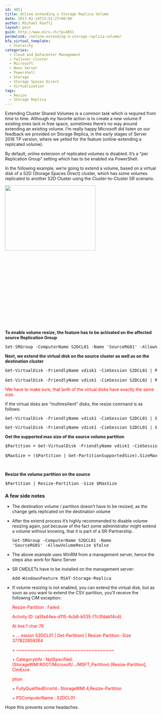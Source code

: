 ```yaml
---
id: 4851
title: Online extending a Storage Replica Volume
date: 2017-02-24T23:51:27+00:00
author: Michael Rüefli
layout: post
guid: http://www.miru.ch/?p=4851
permalink: /online-extending-a-storage-replica-volume/
bfa_virtual_template:
  - hierarchy
categories:
  - Cloud and Datacenter Management
  - Failover Cluster
  - Microsoft
  - Nano Server
  - Powershell
  - Storage
  - Storage Spaces Direct
  - Virtualization
tags:
  - Resize
  - Storage Replica
---
```

Extending Cluster Shared Volumes is a common task which is required from time to time. Although my favorite action is to create a new volume if existing ones lack in free space, sometimes there&#8217;s no way around extending an existing volume. I&#8217;m really happy Microsoft did listen on our feedback we provided on Storage Replica, in the early stages of Server 2016 TP version, where we yelled for the feature (online-extending a replicated volume).

By default, online extension of replicated volumes is disabled. It&#8217;s a &#8220;per Replication Group&#8221; setting which has to be enabled via PowerShell.

In the following example, we&#8217;re going to extend a volume, based on a virtual disk of a S2D (Storage Spaces Direct) cluster, which has some volumes replicated to another S2D Cluster using the Cluster-to-Cluster SR scenario.

[<img class="alignleft size-medium wp-image-4856" src="http://www.miru.ch/wp-content/uploads/2017/02/sr_clustertocluster-300x215.png" alt="" width="300" height="215" srcset="http://www.miru.ch/wp-content/uploads/2017/02/sr_clustertocluster-300x215.png 300w, http://www.miru.ch/wp-content/uploads/2017/02/sr_clustertocluster.png 427w" sizes="(max-width: 300px) 100vw, 300px" />](http://www.miru.ch/wp-content/uploads/2017/02/sr_clustertocluster.png)

&nbsp;

&nbsp;

&nbsp;

&nbsp;

&nbsp;

&nbsp;

&nbsp;

&nbsp;

**To enable volume resize, the feature has to be activated on the affected source Replication Group**

<pre class="">Set-SRGroup -ComputerName S2DCL01 -Name 'SourceRG01' -AllowVolumeResize $true</pre>

**Next, we extend the virtual disk on the source cluster as well as on the destination cluster**

<pre class="">Get-VirtualDisk -FriendlyName vdisk1 -CimSession S2DCL01 | Resize-VirtualDisk -Size 400GB

Get-VirtualDisk -FriendlyName vdisk1 -CimSession S2DCL02 | Resize-VirtualDisk -Size 400GB</pre>

<span style="color: #ff0000;">!We have to make sure, that both of the virtual disks have exactly the same size.</span>

If the virtual disks are &#8220;multiresilient&#8221; disks, the resize command is as follows:

<pre class="">Get-VirtualDisk -FriendlyName vdisk1 -CimSession S2DCL01 | Get-StorageTier | ? ResiliencySettingName -eq 'Performance' | Resize-StorageTier -Size 100GB</pre>

<pre class="">Get-VirtualDisk -FriendlyName vdisk1 -CimSession S2DCL01 | Get-StorageTier | ? ResiliencySettingName -eq 'Capacity' | Resize-StorageTier -Size 800GB</pre>

**Get the supported max size of the source volume partition**

<pre class="">$Partition = Get-VirtualDisk -FriendlyName vdisk1 -CimSession S2DCL01 | Get-Disk | Get-Partition | ? {$_.Type -eq 'Basic'}

$MaxSize = ($Partition | Get-PartitionSupportedSize).SizeMax</pre>

&nbsp;

**Resize the volume partition on the source**

<pre class="">$Partition | Resize-Partition -Size $MaxSize</pre>

### A few side notes

  * The destination volume / partition doesn&#8217;t have to be resized, as the change gets replicated on the destination volume
  * After the extend process it&#8217;s highly recommended to disable volume resizing again, just because of the fact some administrator might extend a volume without knowing, that it is part of a SR-Partnership. <pre class="">Set-SRGroup -ComputerName S2DCL01 -Name 'SourceRG01' -AllowVolumeResize $false</pre>

  * The above example uses WinRM from a management server, hence the steps also work for Nano Server
  * SR CMDLETs have to be installed on the management server: <pre class="">Add-WindowsFeature RSAT-Storage-Replica</pre>

  * If volume resizing is not enabled, you can extend the virtual disk, but as soon as you want to extend the CSV partition, you&#8217;ll receive the following CIM exception:
  
    <span style="color: #ff0000;">Resize-Partition : Failed</span>
  
    <span style="color: #ff0000;">Activity ID: {a5fa44ea-d115-4cb8-b535-f7c3fdab14cd}</span>
  
    <span style="color: #ff0000;">At line:1 char:76</span>
  
    <span style="color: #ff0000;">+ &#8230; ession S2DCL01 | Get-Partition) | Resize-Partition -Size 377822859264</span>
  
    <span style="color: #ff0000;">+ ~~~~~~~~~~~~~~~~~~~~~~~~~~~~~~~~~~~</span>
  
     <span style="color: #ff0000;">+ CategoryInfo : NotSpecified: (StorageWMI:ROOT/Microsoft/&#8230;/MSFT_Partition) [Resize-Partition], CimExce</span>
  
     <span style="color: #ff0000;">ption</span>
  
     <span style="color: #ff0000;">+ FullyQualifiedErrorId : StorageWMI 4,Resize-Partition</span>
  
     <span style="color: #ff0000;">+ PSComputerName : S2DCL01</span>

Hope this prevents some headaches.